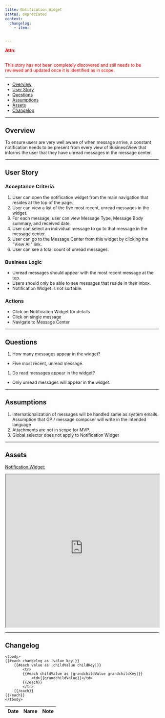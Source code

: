 ```yaml
---
title: Notification Widget
status: depreciated
context:
  changelog:
    - item:


---
```


<font style="color:#ff0000">
<b>Attn:</b><br/><br/>

This story has not been completely discovered and still needs to be reviewed and updated once it is identified as in scope.
</font>

---

- [Overview](#overview)
- [User Story](#user-story)
- [Questions](#questions)
- [Assumptions](#assumptions)
- [Assets](#assets)
- [Changelog](#changelog)

---
## Overview <a name="overview"></a>

To ensure users are very well aware of when message arrive, a constant notification needs to be present from every view of BusinessView that informs the user that they have unread messages in the message center.

---

## User Story <a name="user-story"></a>

### Acceptance Criteria

1. User can open the notification widget from the main navigation that resides at the top of the page.
1. User can view a list of the five most recent, unread messages in the widget.
1. For each message, user can view Message Type, Message Body summary, and received date.
1. User can select an individual message to go to that message in the message center.
1. User can go to the Message Center from this widget by clicking the "View All" link.
1. User can see a total count of unread messages.


### Business Logic

- Unread messages should appear with the most recent message at the top.
- Users should only be able to see messages that reside in their inbox.
- Notification Widget is not sortable.

### Actions

- Click on Notification Widget for details
- Click on single message
- Navigate to Message Center

---

## Questions
1. How many messages appear in the widget?
  - Five most recent, unread message.
1. Do read messages appear in the widget?
  - Only unread messages will appear in the widget.

---

## Assumptions

1. Internationalization of messages will be handled same as system emails. Assumption that GP / message composer will write in the intended language
1. Attachments are not in scope for MVP.
1. Global selector does not apply to Notification Widget

---

## Assets <a name="assets"></a>

[Notification Widget:](https://cardinalsolutions.invisionapp.com/share/N8D9W9LCJ#/249469091_Merchant_-_Admin_Home_-_Notifications_Open)
<iframe width="100%" height="500" src="https://cardinalsolutions.invisionapp.com/share/N8D9W9LCJ#/249469091_Merchant_-_Admin_Home_-_Notifications_Open"></iframe>

---

## Changelog <a name="changelog"></a>

<table>
	<thead>
		<th>Date</th>
		<th>Name</th>
		<th>Note</th>
	</thead>

	<tbody>
	{{#each changelog as |value key|}}
		{{#each value as |childValue childKey|}}
			<tr>
			{{#each childValue as |grandchildValue grandchildKey|}}
				<td>{{grandchildValue}}</td>
			{{/each}}
			</tr>
		{{/each}}
	{{/each}}
	</tbody>
</table>
